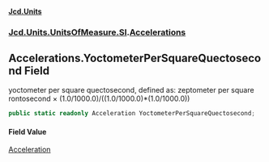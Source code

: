 #### [Jcd.Units](index.md 'index')
### [Jcd.Units.UnitsOfMeasure.SI](Jcd.Units.UnitsOfMeasure.SI.md 'Jcd.Units.UnitsOfMeasure.SI').[Accelerations](Accelerations.md 'Jcd.Units.UnitsOfMeasure.SI.Accelerations')

## Accelerations.YoctometerPerSquareQuectosecond Field

yoctometer per square quectosecond, defined as: zeptometer per square rontosecond × (1.0/1000.0)/((1.0/1000.0)*(1.0/1000.0))

```csharp
public static readonly Acceleration YoctometerPerSquareQuectosecond;
```

#### Field Value
[Acceleration](Acceleration.md 'Jcd.Units.UnitTypes.Acceleration')